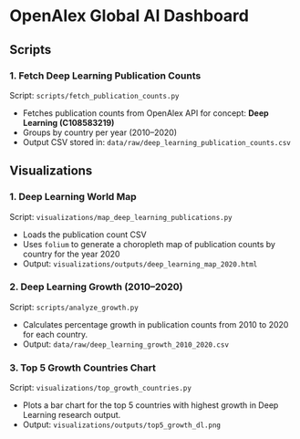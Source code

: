 # OpenAlex Global AI Dashboard

## Scripts

### 1. Fetch Deep Learning Publication Counts

Script: `scripts/fetch_publication_counts.py`

- Fetches publication counts from OpenAlex API for concept: **Deep Learning (C108583219)**
- Groups by country per year (2010–2020)
- Output CSV stored in: `data/raw/deep_learning_publication_counts.csv`

## Visualizations

### 1. Deep Learning World Map

Script: `visualizations/map_deep_learning_publications.py`

- Loads the publication count CSV
- Uses `folium` to generate a choropleth map of publication counts by country for the year 2020
- Output: `visualizations/outputs/deep_learning_map_2020.html`

### 2. Deep Learning Growth (2010–2020)

Script: `scripts/analyze_growth.py`

- Calculates percentage growth in publication counts from 2010 to 2020 for each country.
- Output: `data/raw/deep_learning_growth_2010_2020.csv`

### 3. Top 5 Growth Countries Chart

Script: `visualizations/top_growth_countries.py`

- Plots a bar chart for the top 5 countries with highest growth in Deep Learning research output.
- Output: `visualizations/outputs/top5_growth_dl.png`
